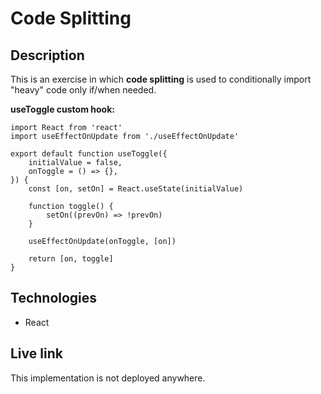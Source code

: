 # Code Splitting

## Description
This is an exercise in which **code splitting** is used to conditionally import "heavy" code only if/when needed.


**useToggle custom hook:**
```
import React from 'react'
import useEffectOnUpdate from './useEffectOnUpdate'

export default function useToggle({
	initialValue = false,
	onToggle = () => {},
}) {
	const [on, setOn] = React.useState(initialValue)

	function toggle() {
		setOn((prevOn) => !prevOn)
	}

	useEffectOnUpdate(onToggle, [on])

	return [on, toggle]
}
```
  
## Technologies
- React

## Live link
This implementation is not deployed anywhere. 
